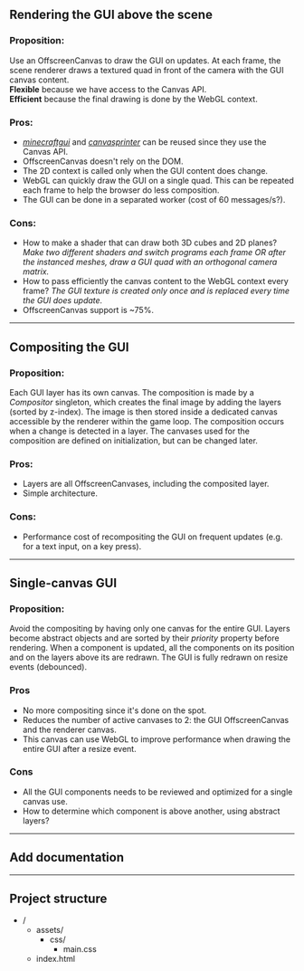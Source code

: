 ## Rendering the GUI above the scene

### Proposition:
Use an OffscreenCanvas to draw the GUI on updates. At each frame, the scene renderer draws a textured quad in front of the camera with the GUI canvas content.  
__Flexible__ because we have access to the Canvas API.  
__Efficient__ because the final drawing is done by the WebGL context.

### Pros:
- [*minecraftgui*](https://github.com/matteokeole/minecraftgui) and [*canvasprinter*](https://github.com/matteokeole/canvasprinter) can be reused since they use the Canvas API.
- OffscreenCanvas doesn't rely on the DOM.
- The 2D context is called only when the GUI content does change.
- WebGL can quickly draw the GUI on a single quad. This can be repeated each frame to help the browser do less composition.
- The GUI can be done in a separated worker (cost of 60 messages/s?).

### Cons:
- How to make a shader that can draw both 3D cubes and 2D planes? *Make two different shaders and switch programs each frame OR after the instanced meshes, draw a GUI quad with an orthogonal camera matrix.*
- How to pass efficiently the canvas content to the WebGL context every frame? *The GUI texture is created only once and is replaced every time the GUI does update.*
- OffscreenCanvas support is ~75%.

***

## Compositing the GUI

### Proposition:
Each GUI layer has its own canvas. The composition is made by a *Compositor* singleton, which creates the final image by adding the layers (sorted by z-index). The image is then stored inside a dedicated canvas accessible by the renderer within the game loop.
The composition occurs when a change is detected in a layer. The canvases used for the composition are defined on initialization, but can be changed later.

### Pros:
- Layers are all OffscreenCanvases, including the composited layer.
- Simple architecture.

### Cons:
- Performance cost of recompositing the GUI on frequent updates (e.g. for a text input, on a key press).

***

## Single-canvas GUI

### Proposition:
Avoid the compositing by having only one canvas for the entire GUI. Layers become abstract objects and are sorted by their *priority* property before rendering. When a component is updated, all the components on its position and on the layers above its are redrawn. The GUI is fully redrawn on resize events (debounced).

### Pros
- No more compositing since it's done on the spot.
- Reduces the number of active canvases to 2: the GUI OffscreenCanvas and the renderer canvas.
- This canvas can use WebGL to improve performance when drawing the entire GUI after a resize event.

### Cons
- All the GUI components needs to be reviewed and optimized for a single canvas use.
- How to determine which component is above another, using abstract layers?

***

## Add documentation

***

## Project structure

- /
	- assets/
		- css/
			- main.css
	- index.html